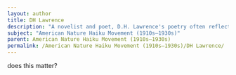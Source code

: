 ```yaml
---
layout: author
title: DH Lawrence
description: "A novelist and poet, D.H. Lawrence's poetry often reflects nature and the human connection to it, showcasing elements of haiku in its concise and powerful imagery."
subject: "American Nature Haiku Movement (1910s–1930s)"
parent: American Nature Haiku Movement (1910s–1930s)
permalink: /American Nature Haiku Movement (1910s–1930s)/DH Lawrence/
---
```


does this matter?
